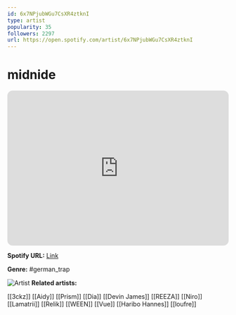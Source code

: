```yaml
---
id: 6x7NPjubWGu7CsXR4ztknI
type: artist
popularity: 35
followers: 2297
url: https://open.spotify.com/artist/6x7NPjubWGu7CsXR4ztknI
---
```

# midnide

<iframe style="border-radius:12px" src="https://open.spotify.com/embed/artist/6x7NPjubWGu7CsXR4ztknI" width="100%" height="352" frameBorder="0" allowfullscreen="" allow="autoplay; clipboard-write; encrypted-media; fullscreen; picture-in-picture" loading="lazy"></iframe>

**Spotify URL:** [Link](https://open.spotify.com/artist/6x7NPjubWGu7CsXR4ztknI)

**Genre:**  #german_trap

![Artist](https://i.scdn.co/image/ab6761610000e5eb50c76622aedd639b64b2c4ed)
**Related artists:**

[[3ckz]]
[[Aidy]]
[[Prism]]
[[Dia]]
[[Devin James]]
[[REEZA]]
[[Niro]]
[[Lamatrii]]
[[Relik]]
[[WEEN]]
[[Vue]]
[[Haribo Hannes]]
[[loufre]]
